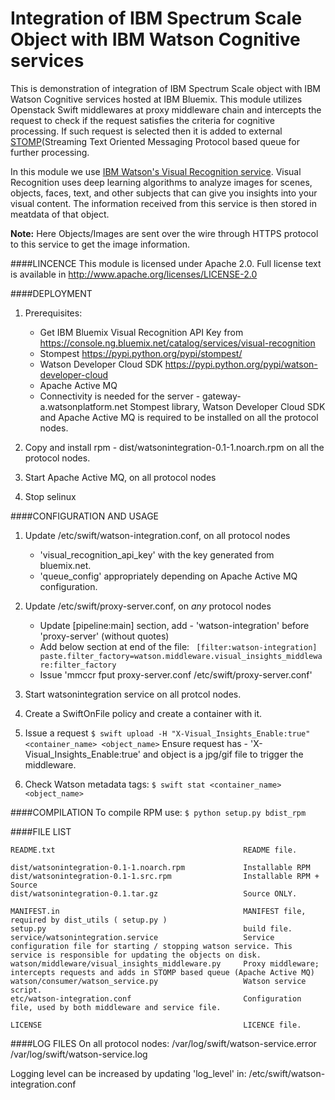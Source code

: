 Integration of IBM Spectrum Scale Object with IBM Watson Cognitive services
====================================================

This is demonstration of integration of IBM Spectrum Scale object with IBM Watson Cognitive services hosted at IBM Bluemix. This module utilizes Openstack Swift middlewares at proxy middleware chain and intercepts the request to check if the request satisfies the criteria for cognitive processing. If such request is selected then it is added to external [STOMP](http://stomp.github.io/)(Streaming Text Oriented Messaging Protocol based queue for further processing. 

In this module we use [IBM Watson's Visual Recognition service](https://www.ibm.com/smarterplanet/us/en/ibmwatson/developercloud/doc/visual-recognition/). Visual Recognition uses deep learning algorithms to analyze images for scenes, objects, faces, text, and other subjects that can give you insights into your visual content. The information received from this service is then stored in meatdata of that object.

**Note:** Here Objects/Images are sent over the wire through HTTPS protocol to this service to get the image information.

####LINCENCE
This module is licensed under Apache 2.0. Full license text is available in http://www.apache.org/licenses/LICENSE-2.0


####DEPLOYMENT
1. Prerequisites:
	- Get IBM Bluemix Visual Recognition API Key from https://console.ng.bluemix.net/catalog/services/visual-recognition
	- Stompest https://pypi.python.org/pypi/stompest/
	- Watson Developer Cloud SDK https://pypi.python.org/pypi/watson-developer-cloud
	- Apache Active MQ
	- Connectivity is needed for the server - gateway-a.watsonplatform.net
      Stompest library, Watson Developer Cloud SDK and Apache Active MQ is required to be installed on all the protocol nodes.

2. Copy and install rpm - dist/watsonintegration-0.1-1.noarch.rpm on all the protocol nodes.
3. Start Apache Active MQ, on all protocol nodes
4. Stop selinux


####CONFIGURATION AND USAGE
1. Update /etc/swift/watson-integration.conf, on all protocol nodes
	- 'visual_recognition_api_key' with the key generated from bluemix.net.
	- 'queue_config' appropriately depending on Apache Active MQ configuration.
2. Update /etc/swift/proxy-server.conf, on *any* protocol nodes
	- Update [pipeline:main] section, add - 'watson-integration' before 'proxy-server' (without quotes)
	- Add below section at end of the file:
	`
	[filter:watson-integration]
        paste.filter_factory=watson.middleware.visual_insights_middleware:filter_factory`
	- Issue 'mmccr  fput proxy-server.conf /etc/swift/proxy-server.conf'
3. Start watsonintegration service on all protcol nodes.
4. Create a SwiftOnFile policy and create a container with it.
5. Issue a request
`
      $ swift upload -H "X-Visual_Insights_Enable:true" <container_name> <object_name>
`
	Ensure request has - 'X-Visual_Insights_Enable:true' and object is a jpg/gif file to trigger the middleware.

6. Check Watson metadata tags: 
`
      $ swift stat <container_name> <object_name>
`

####COMPILATION
To compile RPM use:
`
      $ python setup.py bdist_rpm
`
      
####FILE LIST

	README.txt                                          README file.
	
	dist/watsonintegration-0.1-1.noarch.rpm             Installable RPM
	dist/watsonintegration-0.1-1.src.rpm                Installable RPM + Source
	dist/watsonintegration-0.1.tar.gz                   Source ONLY.
	
	MANIFEST.in                                         MANIFEST file, required by dist_utils ( setup.py )
	setup.py                                            build file.
	service/watsonintegration.service                   Service configuration file for starting / stopping watson service. This service is responsible for updating the objects on disk.
	watson/middleware/visual_insights_middleware.py     Proxy middleware; intercepts requests and adds in STOMP based queue (Apache Active MQ)
	watson/consumer/watson_service.py                   Watson service script.
	etc/watson-integration.conf                         Configuration file, used by both middleware and service file.
	
	LICENSE                                             LICENCE file.
	

####LOG FILES
On all protocol nodes:
	/var/log/swift/watson-service.error
	/var/log/swift/watson-service.log
	
Logging level can be increased by updating 'log_level' in: /etc/swift/watson-integration.conf